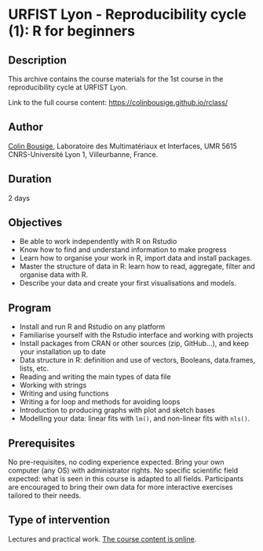 # URFIST Lyon - Reproducibility cycle (1): R for beginners

## Description

This archive contains the course materials for the 1st course in the reproducibility cycle at URFIST Lyon.

Link to the full course content: https://colinbousige.github.io/rclass/

## Author

[Colin Bousige](mailto:colin.bousige@cnrs.fr), Laboratoire des Multimatériaux et Interfaces, UMR 5615 CNRS-Université Lyon 1, Villeurbanne, France.

## Duration

2 days

## Objectives

- Be able to work independently with R on Rstudio
- Know how to find and understand information to make progress
- Learn how to organise your work in R, import data and install packages.
- Master the structure of data in R: learn how to read, aggregate, filter and organise data with R.
- Describe your data and create your first visualisations and models.

## Program

- Install and run R and Rstudio on any platform
- Familiarise yourself with the Rstudio interface and working with projects
- Install packages from CRAN or other sources (zip, GitHub...), and keep your installation up to date
- Data structure in R: definition and use of vectors, Booleans, data.frames, lists, etc.
- Reading and writing the main types of data file
- Working with strings
- Writing and using functions
- Writing a for loop and methods for avoiding loops
- Introduction to producing graphs with plot and sketch bases
- Modelling your data: linear fits with `lm()`, and non-linear fits with `nls()`.

## Prerequisites

No pre-requisites, no coding experience expected. Bring your own computer (any OS) with administrator rights. No specific scientific field expected: what is seen in this course is adapted to all fields. Participants are encouraged to bring their own data for more interactive exercises tailored to their needs.

## Type of intervention

Lectures and practical work. [The course content is online](https://colinbousige.github.io/rclass/).